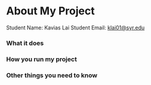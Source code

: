 # About My Project

Student Name:  Kavias Lai
Student Email:  klai01@syr.edu

### What it does


### How you run my project


### Other things you need to know